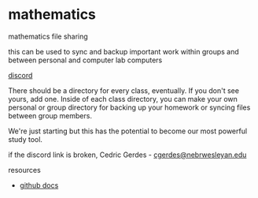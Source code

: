 # mathematics
mathematics file sharing

this can be used to sync and backup important work within groups and between personal and computer lab computers

[discord](https://discord.gg/SjrFFMhBFW)

There should be a directory for every class, eventually. If you don't see yours, add one.
Inside of each class directory, you can make your own personal or group directory for backing up your homework or syncing files between group members.

We're just starting but this has the potential to become our most powerful study tool.

if the discord link is broken, Cedric Gerdes - cgerdes@nebrwesleyan.edu

resources
- [github docs](https://docs.github.com/en)
